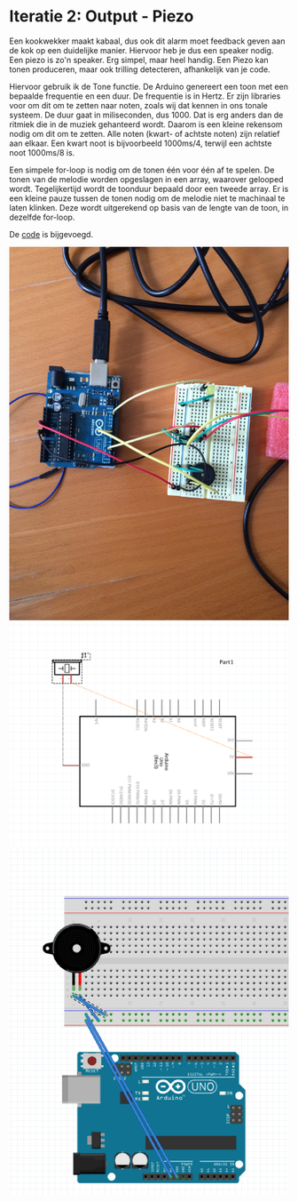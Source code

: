# Iteratie 2: Output - Piezo
Een kookwekker maakt kabaal, dus ook dit alarm moet feedback geven aan de kok op een duidelijke manier. Hiervoor heb je dus een speaker nodig. Een piezo is zo'n speaker. Erg simpel, maar heel handig. Een Piezo kan tonen produceren, maar ook trilling detecteren, afhankelijk van je code.

Hiervoor gebruik ik de Tone functie. De Arduino genereert een toon met een bepaalde frequentie en een duur. De frequentie is in Hertz. Er zijn libraries voor om dit om te zetten naar noten, zoals wij dat kennen in ons tonale systeem. De duur gaat in miliseconden, dus 1000. Dat is erg anders dan de ritmiek die in de muziek gehanteerd wordt. Daarom is een kleine rekensom nodig om dit om te zetten. Alle noten (kwart- of achtste noten) zijn relatief aan elkaar. Een kwart noot is bijvoorbeeld 1000ms/4, terwijl een achtste noot 1000ms/8 is.

Een simpele for-loop is nodig om de tonen één voor één af te spelen. De tonen van de melodie worden opgeslagen in een array, waarover gelooped wordt. Tegelijkertijd wordt de toonduur bepaald door een tweede array.
Er is een kleine pauze tussen de tonen nodig om de melodie niet te machinaal te laten klinken. Deze wordt uitgerekend op basis van de lengte van de toon, in dezelfde for-loop.

De [code](code/piezo.ino) is bijgevoegd.

![](media/piezo.jpg)
![](media/schema-piezo.png)
![](media/schema-piezo-2.png)
